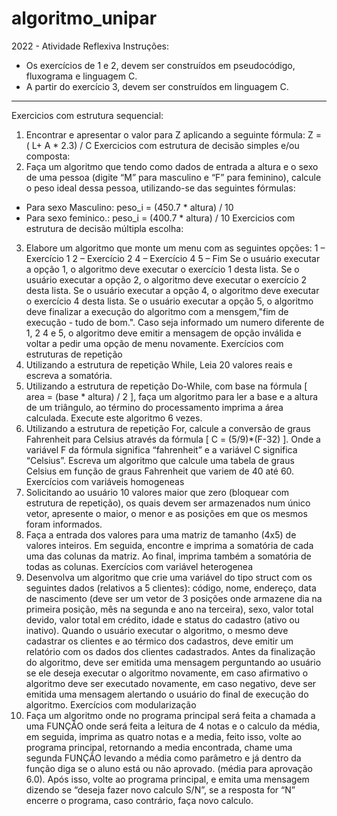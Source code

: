 # algoritmo_unipar

2022 - Atividade Reflexiva
Instruções:
- Os exercícios de 1 e 2, devem ser construídos em pseudocódigo, fluxograma e linguagem C.
- A partir do exercício 3, devem ser construídos em linguagem C.
-----------------------------------------------------------------------------------------------------
Exercicios com estrutura sequencial:
1) Encontrar e apresentar o valor para Z aplicando a seguinte fórmula: Z = ( L+ A * 2.3) / C
Exercicios com estrutura de decisão simples e/ou composta:
2) Faça um algoritmo que tendo como dados de entrada a altura e o sexo de uma pessoa
(digite “M” para masculino e “F” para feminino), calcule o peso ideal dessa pessoa,
utilizando-se das seguintes fórmulas:
- Para sexo Masculino: peso_i = (450.7 * altura) / 10
- Para sexo feminico.: peso_i = (400.7 * altura) / 10
Exercicios com estrutura de decisão múltipla escolha:
3) Elabore um algoritmo que monte um menu com as seguintes opções:
1 – Exercício 1
2 – Exercício 2
4 – Exercício 4
5 – Fim
Se o usuário executar a opção 1, o algoritmo deve executar o exercício 1 desta lista.
Se o usuário executar a opção 2, o algoritmo deve executar o exercício 2 desta lista.
Se o usuário executar a opção 4, o algoritmo deve executar o exercício 4 desta lista.
Se o usuário executar a opção 5, o algoritmo deve finalizar a execução do algoritmo com a
mensgem,"fim de execução - tudo de bom.".
Caso seja informado um numero diferente de 1, 2 4 e 5, o algoritmo deve emitir a mensagem
de opção inválida e voltar a pedir uma opção de menu novamente.
Exercícios com estruturas de repetição
4) Utilizando a estrutura de repetição While, Leia 20 valores reais e escreva a somatória.
5) Utilizando a estrutura de repetição Do-While, com base na fórmula [ area = (base * altura) / 2
], faça um algoritmo para ler a base e a altura de um triângulo, ao término do processamento
imprima a área calculada. Execute este algoritmo 6 vezes.
6) Utilizando a estrutura de repetição For, calcule a conversão de graus Fahrenheit para
Celsius através da fórmula [ C = (5/9)*(F-32) ]. Onde a variável F da fórmula significa
“fahrenheit” e a variável C significa “Celsius”. Escreva um algoritmo que calcule uma tabela de
graus Celsius em função de graus Fahrenheit que variem de 40 até 60.
Exercícios com variáveis homogeneas
7) Solicitando ao usuário 10 valores maior que zero (bloquear com estrutura de repetição), os
quais devem ser armazenados num único vetor, apresente o maior, o menor e as posições em
que os mesmos foram informados.
8) Faça a entrada dos valores para uma matriz de tamanho (4x5) de valores inteiros. Em
seguida, encontre e imprima a somatória de cada uma das colunas da matriz. Ao final, imprima
também a somatória de todas as colunas.
Exercícios com variável heterogenea
9) Desenvolva um algoritmo que crie uma variável do tipo struct com os seguintes dados
(relativos a 5 clientes): código, nome, endereço, data de nascimento (deve ser um vetor de 3
posições onde armazene dia na primeira posição, mês na segunda e ano na terceira), sexo,
valor total devido, valor total em crédito, idade e status do cadastro (ativo ou inativo). Quando o
usuário executar o algoritmo, o mesmo deve cadastrar os clientes e ao térmico dos cadastros,
deve emitir um relatório com os dados dos clientes cadastrados. Antes da finalização do
algoritmo, deve ser emitida uma mensagem perguntando ao usuário se ele deseja executar o
algoritmo novamente, em caso afirmativo o algoritmo deve ser executado novamente, em caso
negativo, deve ser emitida uma mensagem alertando o usuário do final de execução do
algoritmo.
Exercícios com modularização
10) Faça um algoritmo onde no programa principal será feita a chamada a uma FUNÇÃO onde
será feita a leitura de 4 notas e o calculo da média, em seguida, imprima as quatro notas e a
media, feito isso, volte ao programa principal, retornando a media encontrada, chame uma
segunda FUNÇÃO levando a média como parâmetro e já dentro da função diga se o aluno está
ou não aprovado. (média para aprovação 6.0). Após isso, volte ao programa principal, e emita
uma mensagem dizendo se “deseja fazer novo calculo S/N”, se a resposta for “N” encerre o
programa, caso contrário, faça novo calculo.

